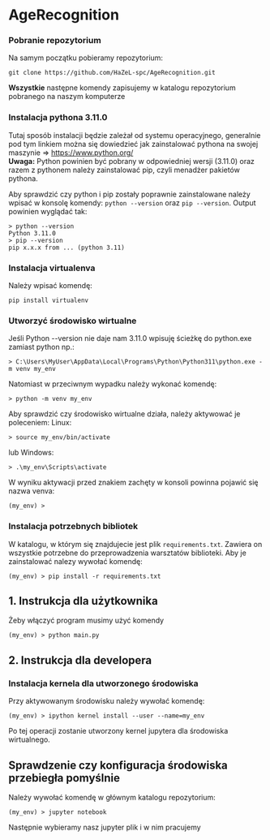 # AgeRecognition

### Pobranie repozytorium

Na samym początku pobieramy repozytorium:
```
git clone https://github.com/HaZeL-spc/AgeRecognition.git
```
**Wszystkie** następne komendy zapisujemy w katalogu repozytorium pobranego na naszym komputerze

### Instalacja pythona 3.11.0

Tutaj sposób instalacji będzie zależał od systemu operacyjnego, generalnie pod tym linkiem można się dowiedzieć jak zainstalować pythona na swojej maszynie ⇒ https://www.python.org/  
**Uwaga:** Python powinien być pobrany w odpowiedniej wersji (3.11.0) oraz razem z pythonem należy zainstalować pip, czyli menadżer pakietów pythona.

Aby sprawdzić czy python i pip zostały poprawnie zainstalowane należy wpisać w konsolę komendy:
```python --version``` oraz ```pip --version```.
Output powinien wyglądać tak:
```
> python --version
Python 3.11.0
> pip --version
pip x.x.x from ... (python 3.11)
```

### Instalacja virtualenva

Należy wpisać komendę:
```
pip install virtualenv
```

### Utworzyć środowisko wirtualne

Jeśli Python --version nie daje nam 3.11.0 wpisuję ścieżkę do python.exe zamiast python np.:
```
> C:\Users\MyUser\AppData\Local\Programs\Python\Python311\python.exe -m venv my_env
```

Natomiast w przeciwnym wypadku należy wykonać komendę:
```
> python -m venv my_env
```


Aby sprawdzić czy środowisko wirtualne działa, należy aktywować je poleceniem:
Linux:
```
> source my_env/bin/activate
```
lub
Windows:
```
> .\my_env\Scripts\activate
```

W wyniku aktywacji przed znakiem zachęty w konsoli powinna pojawić się nazwa venva:
```
(my_env) >
```

### Instalacja potrzebnych bibliotek

W katalogu, w którym się znajdujecie jest plik `requirements.txt`. Zawiera on wszystkie potrzebne do przeprowadzenia warsztatów biblioteki. Aby je zainstalować nalezy wywołać komendę:
```
(my_env) > pip install -r requirements.txt
```

## 1. Instrukcja dla użytkownika

Żeby włączyć program musimy użyć komendy

```
(my_env) > python main.py
```

## 2. Instrukcja dla developera

### Instalacja kernela dla utworzonego środowiska

Przy aktywowanym środowisku należy wywołać komendę:
```
(my_env) > ipython kernel install --user --name=my_env
```
Po tej operacji zostanie utworzony kernel jupytera dla środowiska wirtualnego.

## Sprawdzenie czy konfiguracja środowiska przebiegła pomyślnie
Należy wywołać komendę w głównym katalogu repozytorium:
```
(my_env) > jupyter notebook
```

Następnie wybieramy nasz jupyter plik i w nim pracujemy